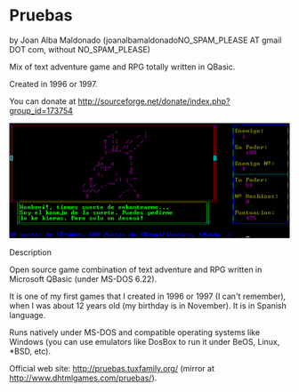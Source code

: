 Pruebas 
======== 
by Joan Alba Maldonado (joanalbamaldonadoNO_SPAM_PLEASE AT gmail DOT com, without NO_SPAM_PLEASE)

Mix of text adventure game and RPG totally written in QBasic.

Created in 1996 or 1997.

You can donate at http://sourceforge.net/donate/index.php?group_id=173754


![ScreenShot](screenshot.gif)


Description

Open source game combination of text adventure and RPG written in Microsoft QBasic (under MS-DOS 6.22).

It is one of my first games that I created in 1996 or 1997 (I can't remember), when I was about 12 years old (my birthday is in November). It is in Spanish language.

Runs natively under MS-DOS and compatible operating systems like Windows (you can use emulators like DosBox to run it under BeOS, Linux, *BSD, etc).


Official web site: http://pruebas.tuxfamily.org/ (mirror at http://www.dhtmlgames.com/pruebas/).